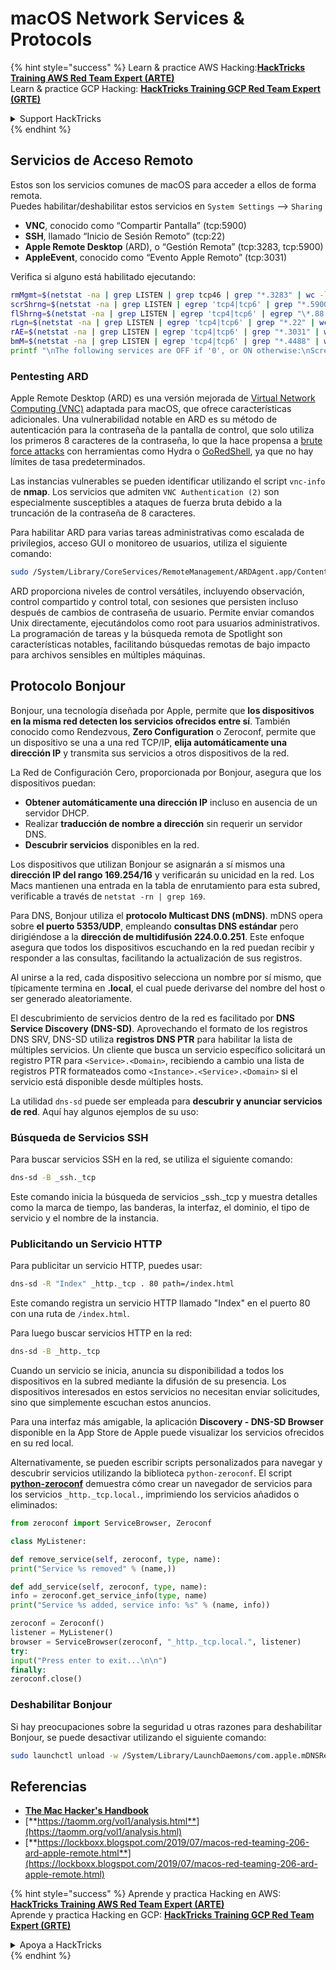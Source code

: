 # macOS Network Services & Protocols

{% hint style="success" %}
Learn & practice AWS Hacking:<img src="/.gitbook/assets/arte.png" alt="" data-size="line">[**HackTricks Training AWS Red Team Expert (ARTE)**](https://training.hacktricks.xyz/courses/arte)<img src="/.gitbook/assets/arte.png" alt="" data-size="line">\
Learn & practice GCP Hacking: <img src="/.gitbook/assets/grte.png" alt="" data-size="line">[**HackTricks Training GCP Red Team Expert (GRTE)**<img src="/.gitbook/assets/grte.png" alt="" data-size="line">](https://training.hacktricks.xyz/courses/grte)

<details>

<summary>Support HackTricks</summary>

* Check the [**subscription plans**](https://github.com/sponsors/carlospolop)!
* **Join the** 💬 [**Discord group**](https://discord.gg/hRep4RUj7f) or the [**telegram group**](https://t.me/peass) or **follow** us on **Twitter** 🐦 [**@hacktricks\_live**](https://twitter.com/hacktricks\_live)**.**
* **Share hacking tricks by submitting PRs to the** [**HackTricks**](https://github.com/carlospolop/hacktricks) and [**HackTricks Cloud**](https://github.com/carlospolop/hacktricks-cloud) github repos.

</details>
{% endhint %}

## Servicios de Acceso Remoto

Estos son los servicios comunes de macOS para acceder a ellos de forma remota.\
Puedes habilitar/deshabilitar estos servicios en `System Settings` --> `Sharing`

* **VNC**, conocido como “Compartir Pantalla” (tcp:5900)
* **SSH**, llamado “Inicio de Sesión Remoto” (tcp:22)
* **Apple Remote Desktop** (ARD), o “Gestión Remota” (tcp:3283, tcp:5900)
* **AppleEvent**, conocido como “Evento Apple Remoto” (tcp:3031)

Verifica si alguno está habilitado ejecutando:
```bash
rmMgmt=$(netstat -na | grep LISTEN | grep tcp46 | grep "*.3283" | wc -l);
scrShrng=$(netstat -na | grep LISTEN | egrep 'tcp4|tcp6' | grep "*.5900" | wc -l);
flShrng=$(netstat -na | grep LISTEN | egrep 'tcp4|tcp6' | egrep "\*.88|\*.445|\*.548" | wc -l);
rLgn=$(netstat -na | grep LISTEN | egrep 'tcp4|tcp6' | grep "*.22" | wc -l);
rAE=$(netstat -na | grep LISTEN | egrep 'tcp4|tcp6' | grep "*.3031" | wc -l);
bmM=$(netstat -na | grep LISTEN | egrep 'tcp4|tcp6' | grep "*.4488" | wc -l);
printf "\nThe following services are OFF if '0', or ON otherwise:\nScreen Sharing: %s\nFile Sharing: %s\nRemote Login: %s\nRemote Mgmt: %s\nRemote Apple Events: %s\nBack to My Mac: %s\n\n" "$scrShrng" "$flShrng" "$rLgn" "$rmMgmt" "$rAE" "$bmM";
```
### Pentesting ARD

Apple Remote Desktop (ARD) es una versión mejorada de [Virtual Network Computing (VNC)](https://en.wikipedia.org/wiki/Virtual_Network_Computing) adaptada para macOS, que ofrece características adicionales. Una vulnerabilidad notable en ARD es su método de autenticación para la contraseña de la pantalla de control, que solo utiliza los primeros 8 caracteres de la contraseña, lo que la hace propensa a [brute force attacks](https://thudinh.blogspot.com/2017/09/brute-forcing-passwords-with-thc-hydra.html) con herramientas como Hydra o [GoRedShell](https://github.com/ahhh/GoRedShell/), ya que no hay límites de tasa predeterminados.

Las instancias vulnerables se pueden identificar utilizando el script `vnc-info` de **nmap**. Los servicios que admiten `VNC Authentication (2)` son especialmente susceptibles a ataques de fuerza bruta debido a la truncación de la contraseña de 8 caracteres.

Para habilitar ARD para varias tareas administrativas como escalada de privilegios, acceso GUI o monitoreo de usuarios, utiliza el siguiente comando:
```bash
sudo /System/Library/CoreServices/RemoteManagement/ARDAgent.app/Contents/Resources/kickstart -activate -configure -allowAccessFor -allUsers -privs -all -clientopts -setmenuextra -menuextra yes
```
ARD proporciona niveles de control versátiles, incluyendo observación, control compartido y control total, con sesiones que persisten incluso después de cambios de contraseña de usuario. Permite enviar comandos Unix directamente, ejecutándolos como root para usuarios administrativos. La programación de tareas y la búsqueda remota de Spotlight son características notables, facilitando búsquedas remotas de bajo impacto para archivos sensibles en múltiples máquinas.

## Protocolo Bonjour

Bonjour, una tecnología diseñada por Apple, permite que **los dispositivos en la misma red detecten los servicios ofrecidos entre sí**. También conocido como Rendezvous, **Zero Configuration** o Zeroconf, permite que un dispositivo se una a una red TCP/IP, **elija automáticamente una dirección IP** y transmita sus servicios a otros dispositivos de la red.

La Red de Configuración Cero, proporcionada por Bonjour, asegura que los dispositivos puedan:
* **Obtener automáticamente una dirección IP** incluso en ausencia de un servidor DHCP.
* Realizar **traducción de nombre a dirección** sin requerir un servidor DNS.
* **Descubrir servicios** disponibles en la red.

Los dispositivos que utilizan Bonjour se asignarán a sí mismos una **dirección IP del rango 169.254/16** y verificarán su unicidad en la red. Los Macs mantienen una entrada en la tabla de enrutamiento para esta subred, verificable a través de `netstat -rn | grep 169`.

Para DNS, Bonjour utiliza el **protocolo Multicast DNS (mDNS)**. mDNS opera sobre **el puerto 5353/UDP**, empleando **consultas DNS estándar** pero dirigiéndose a la **dirección de multidifusión 224.0.0.251**. Este enfoque asegura que todos los dispositivos escuchando en la red puedan recibir y responder a las consultas, facilitando la actualización de sus registros.

Al unirse a la red, cada dispositivo selecciona un nombre por sí mismo, que típicamente termina en **.local**, el cual puede derivarse del nombre del host o ser generado aleatoriamente.

El descubrimiento de servicios dentro de la red es facilitado por **DNS Service Discovery (DNS-SD)**. Aprovechando el formato de los registros DNS SRV, DNS-SD utiliza **registros DNS PTR** para habilitar la lista de múltiples servicios. Un cliente que busca un servicio específico solicitará un registro PTR para `<Service>.<Domain>`, recibiendo a cambio una lista de registros PTR formateados como `<Instance>.<Service>.<Domain>` si el servicio está disponible desde múltiples hosts.

La utilidad `dns-sd` puede ser empleada para **descubrir y anunciar servicios de red**. Aquí hay algunos ejemplos de su uso:

### Búsqueda de Servicios SSH

Para buscar servicios SSH en la red, se utiliza el siguiente comando:
```bash
dns-sd -B _ssh._tcp
```
Este comando inicia la búsqueda de servicios _ssh._tcp y muestra detalles como la marca de tiempo, las banderas, la interfaz, el dominio, el tipo de servicio y el nombre de la instancia.

### Publicitando un Servicio HTTP

Para publicitar un servicio HTTP, puedes usar:
```bash
dns-sd -R "Index" _http._tcp . 80 path=/index.html
```
Este comando registra un servicio HTTP llamado "Index" en el puerto 80 con una ruta de `/index.html`.

Para luego buscar servicios HTTP en la red:
```bash
dns-sd -B _http._tcp
```
Cuando un servicio se inicia, anuncia su disponibilidad a todos los dispositivos en la subred mediante la difusión de su presencia. Los dispositivos interesados en estos servicios no necesitan enviar solicitudes, sino que simplemente escuchan estos anuncios.

Para una interfaz más amigable, la aplicación **Discovery - DNS-SD Browser** disponible en la App Store de Apple puede visualizar los servicios ofrecidos en su red local.

Alternativamente, se pueden escribir scripts personalizados para navegar y descubrir servicios utilizando la biblioteca `python-zeroconf`. El script [**python-zeroconf**](https://github.com/jstasiak/python-zeroconf) demuestra cómo crear un navegador de servicios para los servicios `_http._tcp.local.`, imprimiendo los servicios añadidos o eliminados:
```python
from zeroconf import ServiceBrowser, Zeroconf

class MyListener:

def remove_service(self, zeroconf, type, name):
print("Service %s removed" % (name,))

def add_service(self, zeroconf, type, name):
info = zeroconf.get_service_info(type, name)
print("Service %s added, service info: %s" % (name, info))

zeroconf = Zeroconf()
listener = MyListener()
browser = ServiceBrowser(zeroconf, "_http._tcp.local.", listener)
try:
input("Press enter to exit...\n\n")
finally:
zeroconf.close()
```
### Deshabilitar Bonjour
Si hay preocupaciones sobre la seguridad u otras razones para deshabilitar Bonjour, se puede desactivar utilizando el siguiente comando:
```bash
sudo launchctl unload -w /System/Library/LaunchDaemons/com.apple.mDNSResponder.plist
```
## Referencias

* [**The Mac Hacker's Handbook**](https://www.amazon.com/-/es/Charlie-Miller-ebook-dp-B004U7MUMU/dp/B004U7MUMU/ref=mt\_other?\_encoding=UTF8\&me=\&qid=)
* [**https://taomm.org/vol1/analysis.html**](https://taomm.org/vol1/analysis.html)
* [**https://lockboxx.blogspot.com/2019/07/macos-red-teaming-206-ard-apple-remote.html**](https://lockboxx.blogspot.com/2019/07/macos-red-teaming-206-ard-apple-remote.html)

{% hint style="success" %}
Aprende y practica Hacking en AWS:<img src="/.gitbook/assets/arte.png" alt="" data-size="line">[**HackTricks Training AWS Red Team Expert (ARTE)**](https://training.hacktricks.xyz/courses/arte)<img src="/.gitbook/assets/arte.png" alt="" data-size="line">\
Aprende y practica Hacking en GCP: <img src="/.gitbook/assets/grte.png" alt="" data-size="line">[**HackTricks Training GCP Red Team Expert (GRTE)**<img src="/.gitbook/assets/grte.png" alt="" data-size="line">](https://training.hacktricks.xyz/courses/grte)

<details>

<summary>Apoya a HackTricks</summary>

* Revisa los [**planes de suscripción**](https://github.com/sponsors/carlospolop)!
* **Únete al** 💬 [**grupo de Discord**](https://discord.gg/hRep4RUj7f) o al [**grupo de telegram**](https://t.me/peass) o **síguenos** en **Twitter** 🐦 [**@hacktricks\_live**](https://twitter.com/hacktricks\_live)**.**
* **Comparte trucos de hacking enviando PRs a los** [**HackTricks**](https://github.com/carlospolop/hacktricks) y [**HackTricks Cloud**](https://github.com/carlospolop/hacktricks-cloud) repositorios de github.

</details>
{% endhint %}
